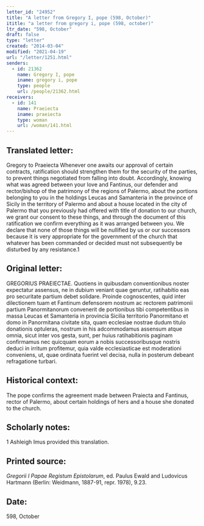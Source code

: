 ```yaml
---
letter_id: "24952"
title: "A letter from Gregory I, pope (598, October)"
ititle: "a letter from gregory i, pope (598, october)"
ltr_date: "598, October"
draft: false
type: "letter"
created: "2014-03-04"
modified: "2021-04-19"
url: "/letter/1251.html"
senders:
  - id: 21362
    name: Gregory I, pope
    iname: gregory i, pope
    type: people
    url: /people/21362.html
receivers:
  - id: 141
    name: Praeiecta
    iname: praeiecta
    type: woman
    url: /woman/141.html
---
```

<h2> Translated letter:</h2>Gregory to Praeiecta
Whenever one awaits our approval of certain contracts, ratification should strengthen them for the security of the parties, to prevent things negotiated from falling into doubt.  Accordingly, knowing what was agreed between your love and Fantinus, our defender and rector/bishop of the patrimony of the regions of Palermo, about the portions belonging to you in the holdings Leucas and Samanteria in the province of Sicily in the territory of Palermo and about a house located in the city of Palermo that you previously had offered with title of donation to our church, we grant our consent to these things, and through the document of this ratification we confirm everything as it was arranged between you.  We declare that none of those things will be nullified by us or our successors because it is very appropriate for the government of the church that whatever has been commanded or decided must not subsequently be disturbed by any resistance.1
<h2 class="mt-4"> Original letter:</h2>GREGORIUS PRAEIECTAE.
Quotiens in quibusdam conventionibus noster expectatur assensus, ne in dubium veniant quae geruntur, ratihabitio eas pro securitate partium debet solidare.  Proinde cognoscentes, quid inter dilectionem tuam et Fantinum defensorem nostrum ac rectorem patrimonii partium Panormitanorum convenerit de portionibus tibi competentibus in massa Leucas et Samanteria in provincia Sicilia territorio Panormitano et domo in Panormitana civitate sita, quam ecclesiae nostrae dudum titulo donationis optuleras, nostrum in his adcommodamus assensum atque omnia, sicut inter vos gesta, sunt, per huius ratihabitionis paginam confirmamus nec quicquam eorum a nobis successoribusque nostris deduci in irritum profitemur, quia valde ecclesiasticae est moderationi conveniens, ut, quae ordinata fuerint vel decisa, nulla in posterum debeant refragatione turbari.
<h2 class="mt-4"> Historical context:</h2>The pope confirms the agreement made between Praiecta and Fantinus, rector of Palermo, about certain holdings of hers and a house she donated to the church.
<h2 class="mt-4"> Scholarly notes:</h2>1 Ashleigh Imus provided this translation.
<h2 class="mt-4"> Printed source:</h2><p><em>Gregorii I Papae Registum Epistolarum</em>, ed. Paulus Ewald and Ludovicus Hartmann (Berlin: Weidmann, 1887-91, repr. 1978), 9.23.</p><h2 class="mt-4"> Date:</h2>598, October